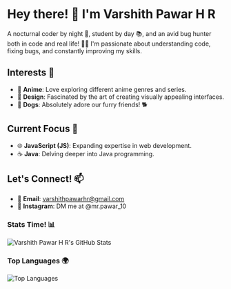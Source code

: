 # Hey there! 👋 I'm Varshith Pawar H R

A nocturnal coder by night 🌙, student by day 📚, and an avid bug hunter both in code and real life! 🕵️‍♂️ I'm passionate about understanding code, fixing bugs, and constantly improving my skills.

## Interests 🌟

- 🍿 **Anime**: Love exploring different anime genres and series.
- 🎨 **Design**: Fascinated by the art of creating visually appealing interfaces.
- 🐶 **Dogs**: Absolutely adore our furry friends! 🐕

## Current Focus 🌱

- 🌐 **JavaScript (JS)**: Expanding expertise in web development.
- ☕ **Java**: Delving deeper into Java programming.

## Let's Connect! 📫

- 📧 **Email**: varshithpawarhr@gmail.com
- 📸 **Instagram**: DM me at @mr.pawar_10

### Stats Time! 📊

![Varshith Pawar H R's GitHub Stats](https://github-readme-stats.vercel.app/api?username=VarshithPawarHR&show_icons=true&theme=dark)

### Top Languages 🌍

![Top Languages](https://github-readme-stats.vercel.app/api/top-langs/?username=VarshithPawarHR&layout=compact&theme=dark)
